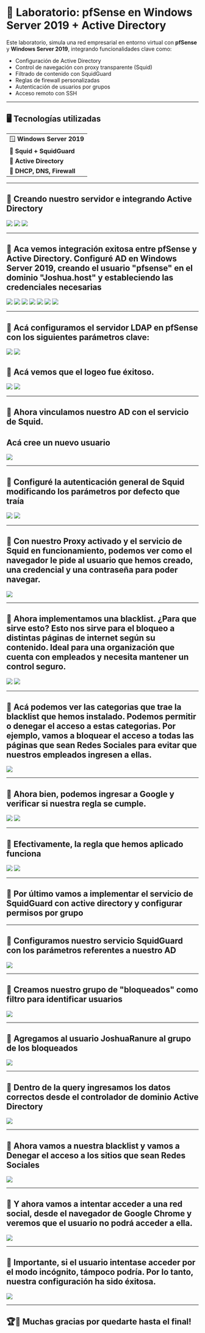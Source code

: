 # 🧪 Laboratorio: pfSense en Windows Server 2019 + Active Directory

Este laboratorio, simula una red empresarial en entorno virtual con **pfSense** y **Windows Server 2019**, integrando funcionalidades clave como:

- Configuración de Active Directory
- Control de navegación con proxy transparente (Squid)
- Filtrado de contenido con SquidGuard
- Reglas de firewall personalizadas
- Autenticación de usuarios por grupos
- Acceso remoto con SSH

---

## 🖥️ Tecnologías utilizadas

||
|---------------------------|
| 🪟 **Windows Server 2019** |
| 🔐 **Squid + SquidGuard** |
| 🔑 **Active Directory** |
| 📡 **DHCP, DNS, Firewall** |

---

## 📌 Creando nuestro servidor e integrando Active Directory
![](https://github.com/JoshKxng/Laboratorio-Pfsense-WindowsServer-ActiveDirectory/blob/main/pfSense%20Imagenes/41.%20Integraci%C3%B3n%20de%20Pfsense%20con%20Windows%20Server%20y%20Active%20Directory/02%20-%20AD%20ya%20instalado.png)
![](https://github.com/JoshKxng/Laboratorio-Pfsense-WindowsServer-ActiveDirectory/blob/main/pfSense%20Imagenes/41.%20Integraci%C3%B3n%20de%20Pfsense%20con%20Windows%20Server%20y%20Active%20Directory/01.png)
![](https://github.com/JoshKxng/Laboratorio-Pfsense-WindowsServer-ActiveDirectory/blob/main/pfSense%20Imagenes/41.%20Integraci%C3%B3n%20de%20Pfsense%20con%20Windows%20Server%20y%20Active%20Directory/02%20-%20AD%20funcionando.png)

---
## 📌 Aca vemos integración exitosa entre pfSense y Active Directory. Configuré AD en Windows Server 2019, creando el usuario "pfsense" en el dominio "Joshua.host" y estableciendo las credenciales necesarias
![](https://github.com/JoshKxng/Laboratorio-Pfsense-WindowsServer-ActiveDirectory/blob/main/pfSense%20Imagenes/42.%20Primer%20Practica.%20Usamos%20Active%20Directory%2C%20creamos%20usuario%20y%20lo%20vinculamos%20con%20pf/00%20-%20Creando%20Usuario%20en%20Windows%20Server.png)
![](https://github.com/JoshKxng/Laboratorio-Pfsense-WindowsServer-ActiveDirectory/blob/main/pfSense%20Imagenes/42.%20Primer%20Practica.%20Usamos%20Active%20Directory%2C%20creamos%20usuario%20y%20lo%20vinculamos%20con%20pf/01%20-%20Usuario%20pfsense%20creado.png)
![](https://github.com/JoshKxng/Laboratorio-Pfsense-WindowsServer-ActiveDirectory/blob/main/pfSense%20Imagenes/42.%20Primer%20Practica.%20Usamos%20Active%20Directory%2C%20creamos%20usuario%20y%20lo%20vinculamos%20con%20pf/02%20-%20Vista%20avanzada%20de%20AD%20.png)
![](https://github.com/JoshKxng/Laboratorio-Pfsense-WindowsServer-ActiveDirectory/blob/main/pfSense%20Imagenes/42.%20Primer%20Practica.%20Usamos%20Active%20Directory%2C%20creamos%20usuario%20y%20lo%20vinculamos%20con%20pf/02b%20-%20Search%20Scope.png)
![](https://github.com/JoshKxng/Laboratorio-Pfsense-WindowsServer-ActiveDirectory/blob/main/pfSense%20Imagenes/42.%20Primer%20Practica.%20Usamos%20Active%20Directory%2C%20creamos%20usuario%20y%20lo%20vinculamos%20con%20pf/02c%20-%20Search%20Scope.png)
![](https://github.com/JoshKxng/Laboratorio-Pfsense-WindowsServer-ActiveDirectory/blob/main/pfSense%20Imagenes/42.%20Primer%20Practica.%20Usamos%20Active%20Directory%2C%20creamos%20usuario%20y%20lo%20vinculamos%20con%20pf/03%20-%20Server%20Autentificado.png)
![](https://github.com/JoshKxng/Laboratorio-Pfsense-WindowsServer-ActiveDirectory/blob/main/pfSense%20Imagenes/42.%20Primer%20Practica.%20Usamos%20Active%20Directory%2C%20creamos%20usuario%20y%20lo%20vinculamos%20con%20pf/03b%20-%20Server%20Autentificado.png)

---

## 📌 Acá configuramos el servidor LDAP en pfSense con los siguientes parámetros clave:
![](https://github.com/JoshKxng/Laboratorio-Pfsense-WindowsServer-ActiveDirectory/blob/main/pfSense%20Imagenes/42.%20Primer%20Practica.%20Usamos%20Active%20Directory%2C%20creamos%20usuario%20y%20lo%20vinculamos%20con%20pf/04%20-%20Nuevo%20Usuario%20en%20pfsense.png)
![](https://github.com/JoshKxng/Laboratorio-Pfsense-WindowsServer-ActiveDirectory/blob/main/pfSense%20Imagenes/42.%20Primer%20Practica.%20Usamos%20Active%20Directory%2C%20creamos%20usuario%20y%20lo%20vinculamos%20con%20pf/04b-%20Configuracion%20Correcta.png)
## 📌 Acá vemos que el logeo fue éxitoso.
![](https://github.com/JoshKxng/Laboratorio-Pfsense-WindowsServer-ActiveDirectory/blob/main/pfSense%20Imagenes/42.%20Primer%20Practica.%20Usamos%20Active%20Directory%2C%20creamos%20usuario%20y%20lo%20vinculamos%20con%20pf/05%20-%20Ingresando%20con%20nuestro%20nuevo%20usuario%20pfsense.png)
![](https://github.com/JoshKxng/Laboratorio-Pfsense-WindowsServer-ActiveDirectory/blob/main/pfSense%20Imagenes/42.%20Primer%20Practica.%20Usamos%20Active%20Directory%2C%20creamos%20usuario%20y%20lo%20vinculamos%20con%20pf/05b%20-%20Ingresando%20con%20nuestro%20nuevo%20usuario%20pfsense.png)

---
## 📌 Ahora vinculamos nuestro AD con el servicio de Squid.
## Acá cree un nuevo usuario
![](https://github.com/JoshKxng/Laboratorio-Pfsense-WindowsServer-ActiveDirectory/blob/main/pfSense%20Imagenes/43.%20Vinculamos%20nuestro%20Active%20Directory%20con%20Squid/00.png)

---
## 📌 Configuré la autenticación general de Squid modificando los parámetros por defecto que traía
![](https://github.com/JoshKxng/Laboratorio-Pfsense-WindowsServer-ActiveDirectory/blob/main/pfSense%20Imagenes/43.%20Vinculamos%20nuestro%20Active%20Directory%20con%20Squid/01.png)
![](https://github.com/JoshKxng/Laboratorio-Pfsense-WindowsServer-ActiveDirectory/blob/main/pfSense%20Imagenes/43.%20Vinculamos%20nuestro%20Active%20Directory%20con%20Squid/02.png)

---
## 📌 Con nuestro Proxy activado y el servicio de Squid en funcionamiento, podemos ver como el navegador le pide al usuario que hemos creado, una credencial y una contraseña para poder navegar.
![](https://github.com/JoshKxng/Laboratorio-Pfsense-WindowsServer-ActiveDirectory/blob/main/pfSense%20Imagenes/43.%20Vinculamos%20nuestro%20Active%20Directory%20con%20Squid/Captura%20de%20pantalla%202025-07-29%20231248.png)

---
## 📌 Ahora implementamos una blacklist. ¿Para que sirve esto? Esto nos sirve para el bloqueo a distintas páginas de internet según su contenido. Ideal para una organización que cuenta con empleados y necesita mantener un control seguro.
![](https://github.com/JoshKxng/Laboratorio-Pfsense-WindowsServer-ActiveDirectory/blob/main/pfSense%20Imagenes/44.%20Instalaci%C3%B3n%20y%20configuraci%C3%B3n%20de%20squidguard/Captura%20de%20pantalla%202025-07-29%20235946.png)
![](https://github.com/JoshKxng/Laboratorio-Pfsense-WindowsServer-ActiveDirectory/blob/main/pfSense%20Imagenes/44.%20Instalaci%C3%B3n%20y%20configuraci%C3%B3n%20de%20squidguard/Captura%20de%20pantalla%202025-07-29%20235916.png)

---
## 📌 Acá podemos ver las categorias que trae la blacklist que hemos instalado. Podemos permitir o denegar el acceso a estas categorias. Por ejemplo, vamos a bloquear el acceso a todas las páginas que sean Redes Sociales para evitar que nuestros empleados ingresen a ellas.
![](https://github.com/JoshKxng/Laboratorio-Pfsense-WindowsServer-ActiveDirectory/blob/main/pfSense%20Imagenes/44.%20Instalaci%C3%B3n%20y%20configuraci%C3%B3n%20de%20squidguard/Captura%20de%20pantalla%202025-07-30%20001834.png)

---
## 📌 Ahora bien, podemos ingresar a Google y verificar si nuestra regla se cumple.
![](https://github.com/JoshKxng/Laboratorio-Pfsense-WindowsServer-ActiveDirectory/blob/main/pfSense%20Imagenes/44.%20Instalaci%C3%B3n%20y%20configuraci%C3%B3n%20de%20squidguard/Captura%20de%20pantalla%202025-07-30%20002901.png)
![](https://github.com/JoshKxng/Laboratorio-Pfsense-WindowsServer-ActiveDirectory/blob/main/pfSense%20Imagenes/44.%20Instalaci%C3%B3n%20y%20configuraci%C3%B3n%20de%20squidguard/Captura%20de%20pantalla%202025-07-30%20003302.png)

---
## 📌 Efectivamente, la regla que hemos aplicado funciona
![](https://github.com/JoshKxng/Laboratorio-Pfsense-WindowsServer-ActiveDirectory/blob/main/pfSense%20Imagenes/44.%20Instalaci%C3%B3n%20y%20configuraci%C3%B3n%20de%20squidguard/Captura%20de%20pantalla%202025-07-30%20003233.png)
![](https://github.com/JoshKxng/Laboratorio-Pfsense-WindowsServer-ActiveDirectory/blob/main/pfSense%20Imagenes/44.%20Instalaci%C3%B3n%20y%20configuraci%C3%B3n%20de%20squidguard/Captura%20de%20pantalla%202025-07-30%20003017.png)

---
## 📌 Por último vamos a implementar el servicio de SquidGuard con active directory y configurar permisos por grupo

---
## 📌 Configuramos nuestro servicio SquidGuard con los parámetros referentes a nuestro AD
![](https://github.com/JoshKxng/Laboratorio-Pfsense-WindowsServer-ActiveDirectory/blob/main/pfSense%20Imagenes/45.%20Integracion%20de%20squidguard%20con%20active%20directory%20y%20permisos%20por%20grupo/01.png)

---
## 📌 Creamos nuestro grupo de "bloqueados" como filtro para identificar usuarios
![](https://github.com/JoshKxng/Laboratorio-Pfsense-WindowsServer-ActiveDirectory/blob/main/pfSense%20Imagenes/45.%20Integracion%20de%20squidguard%20con%20active%20directory%20y%20permisos%20por%20grupo/02.png)

---
## 📌 Agregamos al usuario JoshuaRanure al grupo de los bloqueados
![](https://github.com/JoshKxng/Laboratorio-Pfsense-WindowsServer-ActiveDirectory/blob/main/pfSense%20Imagenes/45.%20Integracion%20de%20squidguard%20con%20active%20directory%20y%20permisos%20por%20grupo/03.png)

---
## 📌 Dentro de la query ingresamos los datos correctos desde el controlador de dominio Active Directory
![](https://github.com/JoshKxng/Laboratorio-Pfsense-WindowsServer-ActiveDirectory/blob/main/pfSense%20Imagenes/45.%20Integracion%20de%20squidguard%20con%20active%20directory%20y%20permisos%20por%20grupo/04.png)

---
## 📌 Ahora vamos a nuestra blacklist y vamos a Denegar el acceso a los sitios que sean Redes Sociales
![](https://github.com/JoshKxng/Laboratorio-Pfsense-WindowsServer-ActiveDirectory/blob/main/pfSense%20Imagenes/45.%20Integracion%20de%20squidguard%20con%20active%20directory%20y%20permisos%20por%20grupo/05.png)

---
## 📌 Y ahora vamos a intentar acceder a una red social, desde el navegador de Google Chrome y veremos que el usuario no podrá acceder a ella.
![](https://github.com/JoshKxng/Laboratorio-Pfsense-WindowsServer-ActiveDirectory/blob/main/pfSense%20Imagenes/45.%20Integracion%20de%20squidguard%20con%20active%20directory%20y%20permisos%20por%20grupo/06.png)

---
## 📌 Importante, si el usuario intentase acceder por el modo incógnito, támpoco podría. Por lo tanto, nuestra configuración ha sido éxitosa.
![](https://github.com/JoshKxng/Laboratorio-Pfsense-WindowsServer-ActiveDirectory/blob/main/pfSense%20Imagenes/45.%20Integracion%20de%20squidguard%20con%20active%20directory%20y%20permisos%20por%20grupo/07.png)

---
## 🏆🫶 Muchas gracias por quedarte hasta el final!
